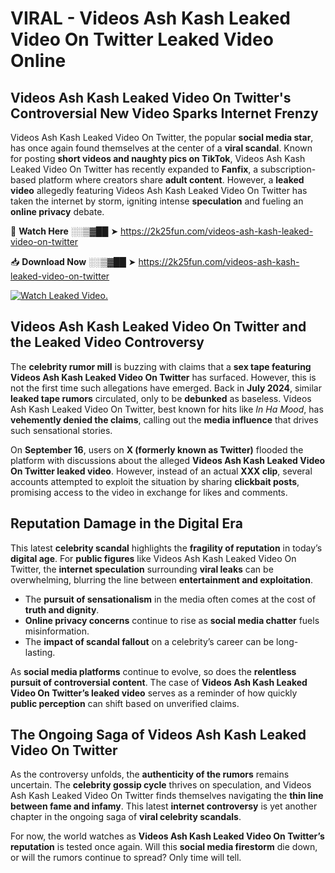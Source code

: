# VIRAL - Videos Ash Kash Leaked Video On Twitter Leaked Video Online

## **Videos Ash Kash Leaked Video On Twitter's Controversial New Video Sparks Internet Frenzy**  

Videos Ash Kash Leaked Video On Twitter, the popular **social media star**, has once again found themselves at the center of a **viral scandal**. Known for posting **short videos and naughty pics on TikTok**, Videos Ash Kash Leaked Video On Twitter has recently expanded to **Fanfix**, a subscription-based platform where creators share **adult content**. However, a **leaked video** allegedly featuring Videos Ash Kash Leaked Video On Twitter has taken the internet by storm, igniting intense **speculation** and fueling an **online privacy** debate.  

🔴 **Watch Here** ░░▒▓██ ➤ https://2k25fun.com/videos-ash-kash-leaked-video-on-twitter  

📥 **Download Now** ░░▒▓██ ➤ https://2k25fun.com/videos-ash-kash-leaked-video-on-twitter  

[![Watch Leaked Video.](https://miro.medium.com/v2/resize:fit:828/format:webp/1*cilzJN44JGOrTw9NJCrNHA.gif "Watch Leaked Video")](https://2k25fun.com/videos-ash-kash-leaked-video-on-twitter)

## **Videos Ash Kash Leaked Video On Twitter and the Leaked Video Controversy**  

The **celebrity rumor mill** is buzzing with claims that a **sex tape featuring Videos Ash Kash Leaked Video On Twitter** has surfaced. However, this is not the first time such allegations have emerged. Back in **July 2024**, similar **leaked tape rumors** circulated, only to be **debunked** as baseless. Videos Ash Kash Leaked Video On Twitter, best known for hits like *In Ha Mood*, has **vehemently denied the claims**, calling out the **media influence** that drives such sensational stories.  

On **September 16**, users on **X (formerly known as Twitter)** flooded the platform with discussions about the alleged **Videos Ash Kash Leaked Video On Twitter leaked video**. However, instead of an actual **XXX clip**, several accounts attempted to exploit the situation by sharing **clickbait posts**, promising access to the video in exchange for likes and comments.  

## **Reputation Damage in the Digital Era**  

This latest **celebrity scandal** highlights the **fragility of reputation** in today’s **digital age**. For **public figures** like Videos Ash Kash Leaked Video On Twitter, the **internet speculation** surrounding **viral leaks** can be overwhelming, blurring the line between **entertainment and exploitation**.  

- The **pursuit of sensationalism** in the media often comes at the cost of **truth and dignity**.  
- **Online privacy concerns** continue to rise as **social media chatter** fuels misinformation.  
- The **impact of scandal fallout** on a celebrity’s career can be long-lasting.  

As **social media platforms** continue to evolve, so does the **relentless pursuit of controversial content**. The case of **Videos Ash Kash Leaked Video On Twitter’s leaked video** serves as a reminder of how quickly **public perception** can shift based on unverified claims.  

## **The Ongoing Saga of Videos Ash Kash Leaked Video On Twitter**  

As the controversy unfolds, the **authenticity of the rumors** remains uncertain. The **celebrity gossip cycle** thrives on speculation, and Videos Ash Kash Leaked Video On Twitter finds themselves navigating the **thin line between fame and infamy**. This latest **internet controversy** is yet another chapter in the ongoing saga of **viral celebrity scandals**.  

For now, the world watches as **Videos Ash Kash Leaked Video On Twitter’s reputation** is tested once again. Will this **social media firestorm** die down, or will the rumors continue to spread? Only time will tell.